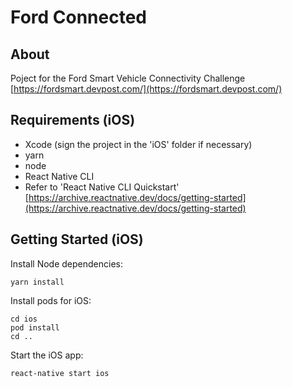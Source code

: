 # Ford Connected

## About

Poject for the Ford Smart Vehicle Connectivity Challenge [https://fordsmart.devpost.com/](https://fordsmart.devpost.com/)

## Requirements (iOS)

- Xcode (sign the project in the 'iOS' folder if necessary)
- yarn
- node
- React Native CLI
- Refer to 'React Native CLI Quickstart' [https://archive.reactnative.dev/docs/getting-started](https://archive.reactnative.dev/docs/getting-started)

## Getting Started (iOS)

Install Node dependencies: 

```
yarn install
```

Install pods for iOS: 

```
cd ios
pod install
cd ..
```

Start the iOS app:

```
react-native start ios
```
